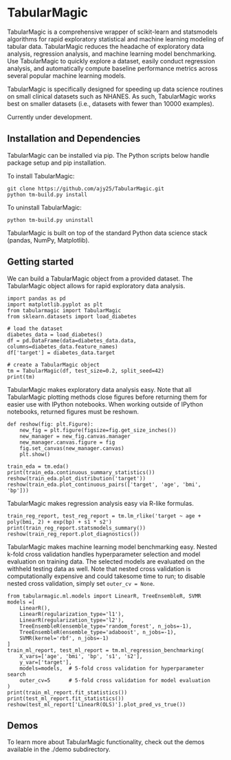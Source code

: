 # TabularMagic
TabularMagic is a comprehensive wrapper of scikit-learn and statsmodels algorithms for rapid exploratory statistical and machine learning modeling of tabular data. TabularMagic reduces the headache of exploratory data analysis, regression analysis, and machine learning model benchmarking. Use TabularMagic to quickly explore a dataset, easily conduct regression analysis, and automatically compute baseline performance metrics across several popular machine learning models. 

TabularMagic is specifically designed for speeding up data science routines on small clinical datasets such as NHANES. As such, TabularMagic works best on smaller datasets (i.e., datasets with fewer than 10000 examples). 

Currently under development. 

## Installation and Dependencies

TabularMagic can be installed via pip. The Python scripts below handle 
package setup and pip installation. 

To install TabularMagic: 
```
git clone https://github.com/ajy25/TabularMagic.git
python tm-build.py install
```

To uninstall TabularMagic:
```
python tm-build.py uninstall
```

TabularMagic is built on top of the standard Python data science stack (pandas, NumPy, Matplotlib). 


## Getting started

We can build a TabularMagic object from a provided dataset. The TabularMagic object allows for rapid exploratory data analysis. 
```
import pandas as pd
import matplotlib.pyplot as plt
from tabularmagic import TabularMagic
from sklearn.datasets import load_diabetes

# load the dataset
diabetes_data = load_diabetes()
df = pd.DataFrame(data=diabetes_data.data, columns=diabetes_data.feature_names)
df['target'] = diabetes_data.target

# create a TabularMagic object
tm = TabularMagic(df, test_size=0.2, split_seed=42)
print(tm)
```

TabularMagic makes exploratory data analysis easy. Note that all TabularMagic plotting methods close figures before returning them for easier use with IPython notebooks. When working outside of IPython notebooks, returned figures must be reshown. 
```
def reshow(fig: plt.Figure):
    new_fig = plt.figure(figsize=fig.get_size_inches())
    new_manager = new_fig.canvas.manager
    new_manager.canvas.figure = fig
    fig.set_canvas(new_manager.canvas)
    plt.show()

train_eda = tm.eda()
print(train_eda.continuous_summary_statistics())
reshow(train_eda.plot_distribution('target'))
reshow(train_eda.plot_continuous_pairs(['target', 'age', 'bmi', 'bp']))
```

TabularMagic makes regression analysis easy via R-like formulas.
```
train_reg_report, test_reg_report = tm.lm_rlike('target ~ age + poly(bmi, 2) + exp(bp) + s1 * s2')
print(train_reg_report.statsmodels_summary())
reshow(train_reg_report.plot_diagnostics())
```

TabularMagic makes machine learning model benchmarking easy. Nested k-fold cross validation handles hyperparameter selection and model evaluation on training data. The selected models are evaluated on the withheld testing data as well. Note that nested cross validation is computationally expensive and could takesome time to run; to disable nested cross validation, simply set `outer_cv = None`.
```
from tabularmagic.ml.models import LinearR, TreeEnsembleR, SVMR
models =[
    LinearR(),
    LinearR(regularization_type='l1'),
    LinearR(regularization_type='l2'),
    TreeEnsembleR(ensemble_type='random_forest', n_jobs=-1),
    TreeEnsembleR(ensemble_type='adaboost', n_jobs=-1),
    SVMR(kernel='rbf', n_jobs=-1)
]
train_ml_report, test_ml_report = tm.ml_regression_benchmarking(
    X_vars=['age', 'bmi', 'bp', 's1', 's2'],
    y_var=['target'],
    models=models,  # 5-fold cross validation for hyperparameter search
    outer_cv=5      # 5-fold cross validation for model evaluation
)
print(train_ml_report.fit_statistics())
print(test_ml_report.fit_statistics())
reshow(test_ml_report['LinearR(OLS)'].plot_pred_vs_true())
```



## Demos

To learn more about TabularMagic functionality, check out the demos available in
the ./demo subdirectory. 













